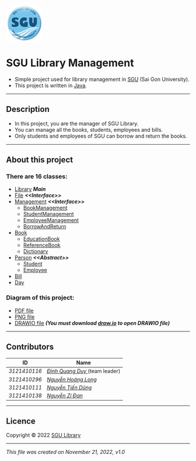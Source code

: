 [<img alt="SGU LOGO" src="res/sgu_logo.png" title="Trường Đại học Sài Gòn" width="100"/>](https://www.facebook.com/TruongDaihocSaiGon.SGU)

# SGU Library Management
* Simple project used for library management in [SGU](https://www.facebook.com/TruongDaihocSaiGon.SGU) (Sai Gon University).
* This project is written in [Java](https://www.java.com).

___

## Description
* In this project, you are the manager of SGU Library.
* You can manage all the books, students, employees and bills.
* Only students and employees of SGU can borrow and return the books.

___

## About this project

### There are 16 classes:
* [Library](src/com/library/main/Library.java) ***Main***
* [File](src/com/library/management/File.java) ***\<\<Interface\>\>***
* [Management](src/com/library/management/Management.java) ***\<\<Interface\>\>***
  * [BookManagement](src/com/library/management/BookManagement.java)
  * [StudentManagement](src/com/library/management/StudentManagement.java)
  * [EmployeeManagement](src/com/library/management/EmployeeManagement.java)
  * [BorrowAndReturn](src/com/library/management/BorrowAndReturn.java)
* [Book](src/com/library/component/Book.java)
  * [EducationBook](src/com/library/component/EducationBook.java)
  * [ReferenceBook](src/com/library/component/ReferenceBook.java)
  * [Dictionary](src/com/library/component/Dictionary.java)
* [Person](src/com/library/component/Person.java) ***\<\<Abstract\>\>***
  * [Student](src/com/library/component/Student.java)
  * [Employee](src/com/library/component/Employee.java)
* [Bill](src/com/library/component/Bill.java)
* [Day](src/com/library/util/Day.java)

### Diagram of this project:
* [PDF file](diagram/Library_diagram.pdf)
* [PNG file](diagram/Library_diagram.png)
* [DRAWIO file](diagram/Library_diagram.drawio) ***(You must download [draw.io](https://github.com/jgraph/drawio-desktop/releases) to open DRAWIO file)***

___

## Contributors

| **ID**       | **Name**                             |
|--------------|--------------------------------------|
| _3121410116_ | _[Đinh Quang Duy   ]()_(team leader) |
| _3121410296_ | _[Nguyễn Hoàng Long]()_              |
| _3121410111_ | _[Nguyễn Tiến Dũng ]()_              |
| _3121410138_ | _[Nguyễn Zi Đan    ]()_              |

___

## Licence
Copyright © 2022 [SGU Library](https://github.com/quangduy201/Library)

___

_This file was created on November 21, 2022, v1.0_